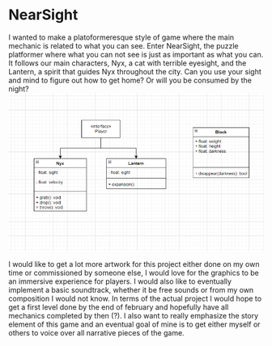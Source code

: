 # NearSight

I wanted to make a platoformeresque style of game where the main mechanic is related to what you can see. Enter NearSight, the puzzle platformer where what you can not see is just as important as what you can. It follows our main characters, Nyx, a cat with terrible eyesight, and the Lantern, a spirit that guides Nyx throughout the city. Can you use your sight and mind to figure out how to get home? Or will you be consumed by the night?
<img src="howinterface.png">

I would like to get a lot more artwork for this project either done on my own time or commissioned by someone else, I would love for the graphics to be an immersive experience for players. I would also like to eventually implement a basic soundtrack, whether it be free sounds or from my own composition I would not know. In terms of the actual project I would hope to get a first level done by the end of february and hopefully have all mechanics completed by then (?). I also want to really emphasize the story element of this game and an eventual goal of mine is to get either myself or others to voice over all narrative pieces of the game.
